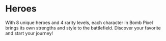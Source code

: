 # Heroes

With 8 unique heroes and 4 rarity levels, each character in Bomb Pixel brings its own strengths and style to the battlefield. Discover your favorite and start your journey!

<figure><img src="https://lh7-rt.googleusercontent.com/docsz/AD_4nXcQjc30O2HadmRpVh7O6kOvWaw6Fx042_UfGTIn5V66HCC08eANiB7_mQGkj-dEge4qiizXyBnFMoyOEWsWM8g7pxlsISISFQgK0QiFHoaMSXAyTYBckTXRb5kYTTS1zuxAEVIvug?key=rX80Bxrq05xJeZ60gjPi91-Z" alt=""><figcaption></figcaption></figure>
